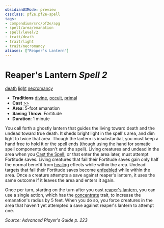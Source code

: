 ```yaml
---
obsidianUIMode: preview
cssclass: pf2e,pf2e-spell
tags:
- compendium/src/pf2e/apg
- spell/area/emanation
- spell/level/2
- trait/death
- trait/light
- trait/necromancy
aliases: ["Reaper's Lantern"]
---
```

# Reaper's Lantern *Spell 2*   
[death](death.md "Death Effect Trait")  [light](Reference/Rules/Traits/light.md "Light Effect Trait")  [necromancy](necromancy.md "Necromancy School Trait")  

- **Traditions** [divine](divine.md "Divine Tradition Trait"), [occult](occult.md "Occult Tradition Trait"), [primal](primal.md "Primal Tradition Trait")
- **Cast** [>>](chapter-9-playing-the-game.md#Actions "Two-Action") 
- **Area**: 5-foot emanation
- **Saving Throw**: Fortitude
- **Duration**: 1 minute

You call forth a ghostly lantern that guides the living toward death and the undead toward true death. It sheds bright light in the spell's area, and dim light to twice that area. Though the lantern is insubstantial, you must keep a hand free to hold it or the spell ends (though using the hand for somatic spell components doesn't end the spell). Living creatures and undead in the area when you [Cast the Spell](cast-a-spell.md), or that enter the area later, must attempt Fortitude saves. Living creatures that fail their Fortitude saves gain only half the normal benefit from [healing](healing.md "Healing Effect Trait") effects while within the area. Undead targets that fail their Fortitude saves become [enfeebled](conditions.md#Enfeebled) while within the area. Once a creature attempts a save against reaper's lantern, it uses the same outcome if it leaves the area and enters it again.

Once per turn, starting on the turn after you cast [reaper's lantern](reapers-lantern-apg.md), you can use a single action, which has the [concentrate](concentrate.md "Concentrate Action & Ability Trait") trait, to increase the emanation's radius by 5 feet. When you do so, you force creatures in the area that haven't yet attempted a save against reaper's lantern to attempt one.

*Source: Advanced Player's Guide p. 223*